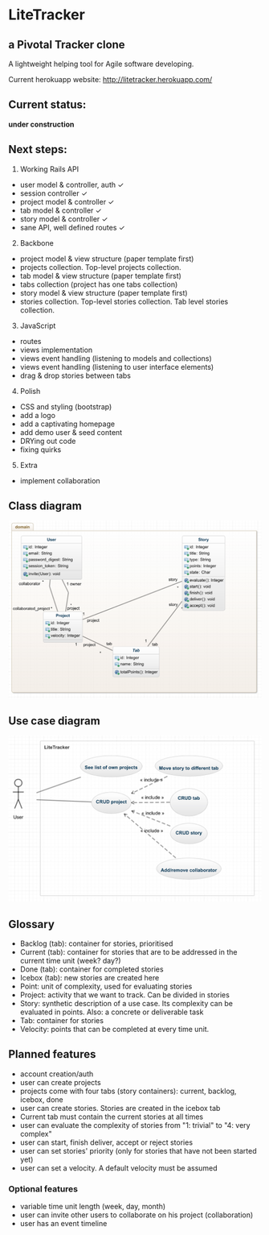 # LiteTracker
## a Pivotal Tracker clone
A lightweight helping tool for Agile software developing.

Current herokuapp website: http://litetracker.herokuapp.com/

## Current status:
**under construction**

## Next steps:
1. Working Rails API
  - user model & controller, auth ✓
  - session controller ✓
  - project model & controller ✓
  - tab model & controller ✓
  - story model & controller ✓
  - sane API, well defined routes ✓
2. Backbone
  - project model & view structure (paper template first)
  - projects collection. Top-level projects collection.
  - tab model & view structure (paper template first)
  - tabs collection (project has one tabs collection)
  - story model & view structure (paper template first)
  - stories collection. Top-level stories collection. Tab level stories collection.
3. JavaScript
  - routes
  - views implementation
  - views event handling (listening to models and collections)
  - views event handling (listening to user interface elements)
  - drag & drop stories between tabs
4. Polish
  - CSS and styling (bootstrap)
  - add a logo
  - add a captivating homepage
  - add demo user & seed content
  - DRYing out code
  - fixing quirks
5. Extra
  - implement collaboration

## Class diagram
![](https://raw.githubusercontent.com/nerfologist/docs/master/images/class_diagram.png)

## Use case diagram
![](https://raw.githubusercontent.com/nerfologist/docs/master/images/use_case_diagram.png)

## Glossary

- Backlog (tab): container for stories, prioritised
- Current (tab): container for stories that are to be addressed in the current time unit (week? day?)
- Done (tab): container for completed stories
- Icebox (tab): new stories are created here
- Point: unit of complexity, used for evaluating stories
- Project: activity that we want to track. Can be divided in stories
- Story: synthetic description of a use case. Its complexity can be evaluated in points. Also: a concrete or deliverable task
- Tab: container for stories
- Velocity: points that can be completed at every time unit.

## Planned features
- account creation/auth
- user can create projects
- projects come with four tabs (story containers): current, backlog, icebox, done
- user can create stories. Stories are created in the icebox tab
- Current tab must contain the current stories at all times
- user can evaluate the complexity of stories from "1: trivial" to "4: very complex"
- user can start, finish deliver, accept or reject stories
- user can set stories' priority (only for stories that have not been started yet)
- user can set a velocity. A default velocity must be assumed


### Optional features
- variable time unit length (week, day, month)
- user can invite other users to collaborate on his project (collaboration)
- user has an event timeline